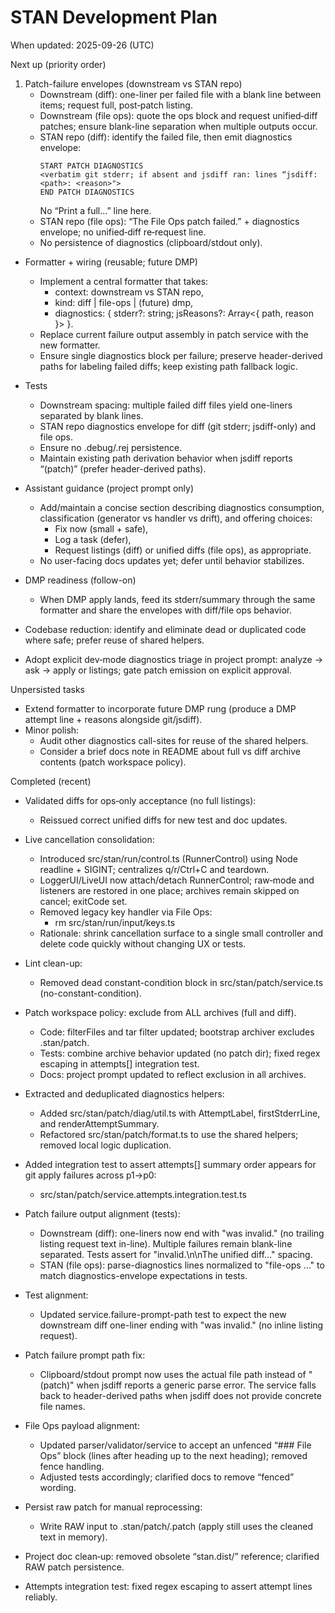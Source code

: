 # STAN Development Plan

When updated: 2025-09-26 (UTC)

Next up (priority order)

1. Patch-failure envelopes (downstream vs STAN repo)
   - Downstream (diff): one-liner per failed file with a blank line between items; request full, post‑patch listing.
   - Downstream (file ops): quote the ops block and request unified‑diff patches; ensure blank-line separation when multiple outputs occur.
   - STAN repo (diff): identify the failed file, then emit diagnostics envelope:
     ```
     START PATCH DIAGNOSTICS
     <verbatim git stderr; if absent and jsdiff ran: lines “jsdiff: <path>: <reason>">
     END PATCH DIAGNOSTICS
     ```
     No “Print a full…” line here.
   - STAN repo (file ops): “The File Ops patch failed.” + diagnostics envelope; no unified‑diff re‑request line.
   - No persistence of diagnostics (clipboard/stdout only).

- Formatter + wiring (reusable; future DMP)
  - Implement a central formatter that takes:
    - context: downstream vs STAN repo,
    - kind: diff | file-ops | (future) dmp,
    - diagnostics: { stderr?: string; jsReasons?: Array<{ path, reason }> }.
  - Replace current failure output assembly in patch service with the new formatter.
  - Ensure single diagnostics block per failure; preserve header-derived paths for labeling failed diffs; keep existing path fallback logic.

- Tests
  - Downstream spacing: multiple failed diff files yield one-liners separated by blank lines.
  - STAN repo diagnostics envelope for diff (git stderr; jsdiff-only) and file ops.
  - Ensure no .debug/.rej persistence.
  - Maintain existing path derivation behavior when jsdiff reports “(patch)” (prefer header-derived paths).

- Assistant guidance (project prompt only)
  - Add/maintain a concise section describing diagnostics consumption, classification (generator vs handler vs drift), and offering choices:
    - Fix now (small + safe),
    - Log a task (defer),
    - Request listings (diff) or unified diffs (file ops), as appropriate.
  - No user-facing docs updates yet; defer until behavior stabilizes.

- DMP readiness (follow-on)
  - When DMP apply lands, feed its stderr/summary through the same formatter and share the envelopes with diff/file ops behavior.

- Codebase reduction: identify and eliminate dead or duplicated code where safe; prefer reuse of shared helpers.

- Adopt explicit dev‑mode diagnostics triage in project prompt: analyze → ask → apply or listings; gate patch emission on explicit approval.

Unpersisted tasks

- Extend formatter to incorporate future DMP rung (produce a DMP attempt line + reasons alongside git/jsdiff).
- Minor polish:
  - Audit other diagnostics call-sites for reuse of the shared helpers.
  - Consider a brief docs note in README about full vs diff archive contents (patch workspace policy).

Completed (recent)

- Validated diffs for ops‑only acceptance (no full listings):
  - Reissued correct unified diffs for new test and doc updates.

- Live cancellation consolidation:
  - Introduced src/stan/run/control.ts (RunnerControl) using Node readline +
    SIGINT; centralizes q/r/Ctrl+C and teardown.
  - LoggerUI/LiveUI now attach/detach RunnerControl; raw‑mode and listeners
    are restored in one place; archives remain skipped on cancel; exitCode set.
  - Removed legacy key handler via File Ops:
    - rm src/stan/run/input/keys.ts
  - Rationale: shrink cancellation surface to a single small controller and
    delete code quickly without changing UX or tests.

- Lint clean-up:
  - Removed dead constant-condition block in src/stan/patch/service.ts (no-constant-condition).

- Patch workspace policy: exclude from ALL archives (full and diff).
  - Code: filterFiles and tar filter updated; bootstrap archiver excludes .stan/patch.
  - Tests: combine archive behavior updated (no patch dir); fixed regex escaping in attempts[] integration test.
  - Docs: project prompt updated to reflect exclusion in all archives.

- Extracted and deduplicated diagnostics helpers:
  - Added src/stan/patch/diag/util.ts with AttemptLabel, firstStderrLine, and renderAttemptSummary.
  - Refactored src/stan/patch/format.ts to use the shared helpers; removed local logic duplication.

- Added integration test to assert attempts[] summary order appears for git apply failures across p1→p0:
  - src/stan/patch/service.attempts.integration.test.ts

- Patch failure output alignment (tests):
  - Downstream (diff): one-liners now end with "was invalid." (no trailing listing request text in-line). Multiple failures remain blank-line separated. Tests assert for "invalid.\n\nThe unified diff..." spacing.
  - STAN (file ops): parse-diagnostics lines normalized to "file-ops …" to match diagnostics-envelope expectations in tests.

- Test alignment:
  - Updated service.failure-prompt-path test to expect the new downstream diff one-liner ending with "was invalid." (no inline listing request).
- Patch failure prompt path fix:
  - Clipboard/stdout prompt now uses the actual file path instead of "(patch)" when jsdiff reports a generic parse error. The service falls back to header-derived paths when jsdiff does not provide concrete file names.
- File Ops payload alignment:
  - Updated parser/validator/service to accept an unfenced “### File Ops” block (lines after heading up to the next heading); removed fence handling.
  - Adjusted tests accordingly; clarified docs to remove “fenced” wording.

- Persist raw patch for manual reprocessing:
  - Write RAW input to .stan/patch/.patch (apply still uses the cleaned text in memory).
- Project doc clean‑up: removed obsolete “stan.dist/” reference; clarified RAW patch persistence.
- Attempts integration test: fixed regex escaping to assert attempt lines reliably.
